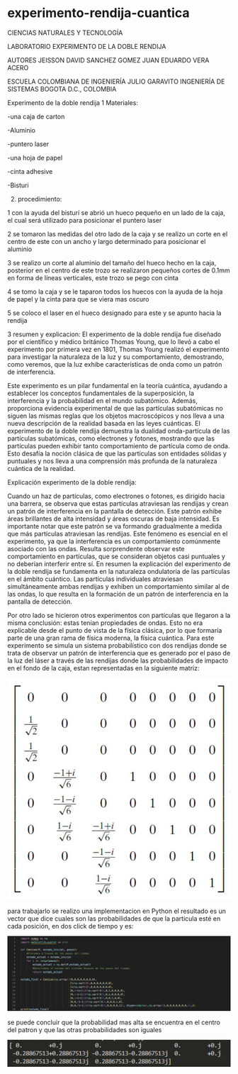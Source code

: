 # experimento-rendija-cuantica

CIENCIAS NATURALES Y TECNOLOGÍA






LABORATORIO
EXPERIMENTO DE LA DOBLE RENDIJA





AUTORES
JEISSON DAVID SANCHEZ GOMEZ
JUAN EDUARDO VERA ACERO







ESCUELA COLOMBIANA DE INGENIERÍA JULIO GARAVITO
INGENIERÍA DE SISTEMAS
BOGOTA D.C., COLOMBIA


Experimento de la doble rendija
1 Materiales:

-una caja de carton

-Aluminio

-puntero laser 

-una hoja de papel

-cinta adhesive

-Bisturi

2. procedimiento:
   
1 con la ayuda del bisturí se abrió un hueco pequeño en un lado de la caja, el cual será utilizado para posicionar el puntero laser

2 se tomaron las medidas del otro lado de la caja y se realizo un corte en el centro de este con un ancho y largo determinado para posicionar el aluminio

3 se realizo un corte al aluminio del tamaño del hueco hecho en la caja, posterior en el centro de este trozo se realizaron pequeños cortes de 0.1mm en forma de líneas verticales, este trozo se pego con cinta

4 se tomo la caja y se le taparon todos los huecos con la ayuda de la hoja de papel y la cinta para que se viera mas oscuro

5 se coloco el laser en el hueco designado para este y se apunto hacia la rendija




3 resumen y explicacion: 
El experimento de la doble rendija fue diseñado por el científico y médico británico Thomas Young, que lo llevó a cabo el experimento por primera vez en 1801,  Thomas Young realizó el experimento para investigar la naturaleza de la luz y su comportamiento, demostrando, como veremos, que la luz exhibe características de onda como un patrón de interferencia.

Este experimento es un pilar fundamental en la teoría cuántica, ayudando a establecer los conceptos fundamentales de la superposición, la interferencia y la probabilidad en el mundo subatómico. Además, proporciona evidencia experimental de que las partículas subatómicas no siguen las mismas reglas que los objetos macroscópicos y nos lleva a una nueva descripción de la realidad basada en las leyes cuánticas.
 El experimento de la doble rendija demuestra la dualidad onda-partícula de las partículas subatómicas, como electrones y fotones, mostrando que las partículas pueden exhibir tanto comportamiento de partícula como de onda. Esto desafía la noción clásica de que las partículas son entidades sólidas y puntuales y nos lleva a una comprensión más profunda de la naturaleza cuántica de la realidad.

Explicación experimento de la doble rendija:

Cuando un haz de partículas, como electrones o fotones, es dirigido hacia una barrera, se observa que estas partículas atraviesan las rendijas y crean un patrón de interferencia en la pantalla de detección. Este patrón exhibe áreas brillantes de alta intensidad y áreas oscuras de baja intensidad. Es importante notar que este patrón se va formando gradualmente a medida que más partículas atraviesan las rendijas. Este fenómeno es esencial en el experimento, ya que la interferencia es un comportamiento comúnmente asociado con las ondas. Resulta sorprendente observar este comportamiento en partículas, que se consideran objetos casi puntuales y no deberían interferir entre sí.
En resumen la explicación del experimento de la doble rendija se fundamenta en la naturaleza ondulatoria de las partículas en el ámbito cuántico. Las partículas individuales atraviesan simultáneamente ambas rendijas y exhiben un comportamiento similar al de las ondas, lo que resulta en la formación de un patrón de interferencia en la pantalla de detección.

Por otro lado se hicieron otros experimentos con partículas que llegaron a la misma conclusión: estas tenían propiedades de ondas. Esto no era explicable desde el punto de vista de la física clásica, por lo que formaría parte de una gran rama de física moderna, la física cuántica.
Para este experimento se simula un sistema probabilístico con dos rendijas donde se trata de observar un patrón de interferencia que es generado por el paso de la luz del láser a través de las rendijas donde las probabilidades de impacto en el fondo de la caja, estan representadas en la siguiente matriz:

![matriz](https://github.com/JUNE2908/experimento-rendija-cuantica/blob/main/matrizzzz.jpg?raw=true)

para trabajarlo se realizo una implementacion en Python 
el resultado es un vector que dice cuales son las probabilidades de que la particula esté en cada posición, en dos click de tiempo y es:

![codigo](https://github.com/JUNE2908/experimento-rendija-cuantica/blob/7c51b737e04b0f767aaa47b186e0d617c43eb48b/click1.png?raw=true)

se puede concluir que la probabilidad mas alta se encuentra en el centro del patron y que las otras probabilidades son iguales 

![resultado](https://github.com/JUNE2908/experimento-rendija-cuantica/blob/main/Captura-de-pantalla-2023-10-26-a-la-s-12-31-43-a-m.png?raw=true)




